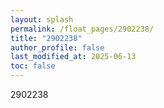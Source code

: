 ```yaml
---
layout: splash
permalink: /float_pages/2902238/
title: "2902238"
author_profile: false
last_modified_at: 2025-06-13
toc: false
---
```

 
2902238
